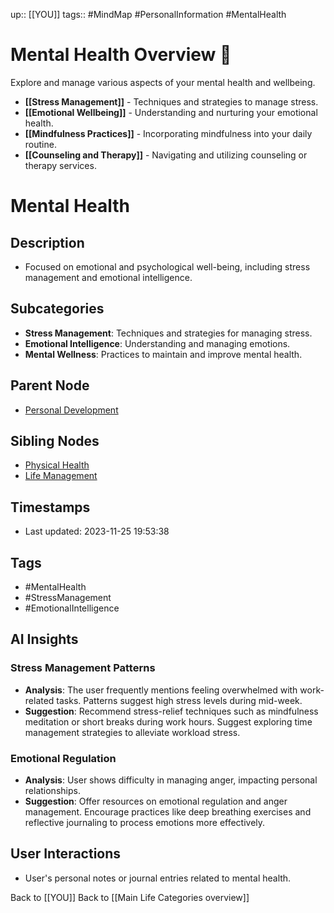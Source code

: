 up:: [[YOU]]
tags:: #MindMap #PersonalInformation #MentalHealth

# Mental Health Overview 🧠

Explore and manage various aspects of your mental health and wellbeing.

- **[[Stress Management]]** - Techniques and strategies to manage stress.
- **[[Emotional Wellbeing]]** - Understanding and nurturing your emotional health.
- **[[Mindfulness Practices]]** - Incorporating mindfulness into your daily routine.
- **[[Counseling and Therapy]]** - Navigating and utilizing counseling or therapy services.


# Mental Health

## Description
- Focused on emotional and psychological well-being, including stress management and emotional intelligence.

## Subcategories
- **Stress Management**: Techniques and strategies for managing stress.
- **Emotional Intelligence**: Understanding and managing emotions.
- **Mental Wellness**: Practices to maintain and improve mental health.

## Parent Node
- [Personal Development](#)

## Sibling Nodes
- [Physical Health](#)
- [Life Management](#)

## Timestamps
- Last updated: 2023-11-25 19:53:38

## Tags
- #MentalHealth
- #StressManagement
- #EmotionalIntelligence



## AI Insights
### Stress Management Patterns
- **Analysis**: The user frequently mentions feeling overwhelmed with work-related tasks. Patterns suggest high stress levels during mid-week.
- **Suggestion**: Recommend stress-relief techniques such as mindfulness meditation or short breaks during work hours. Suggest exploring time management strategies to alleviate workload stress.

### Emotional Regulation
- **Analysis**: User shows difficulty in managing anger, impacting personal relationships.
- **Suggestion**: Offer resources on emotional regulation and anger management. Encourage practices like deep breathing exercises and reflective journaling to process emotions more effectively.

## User Interactions
- User's personal notes or journal entries related to mental health.






Back to [[YOU]]
Back to [[Main Life Categories overview]]
